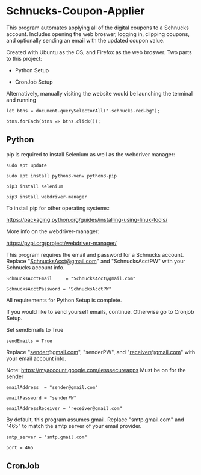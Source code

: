 # Schnucks-Coupon-Applier

  This program automates applying all of the digital coupons to a Schnucks account. Includes opening the web broswer, logging in, clipping coupons, and optionally sending an email with the updated coupon value.
  
  Created with Ubuntu as the OS, and Firefox as the web broswer. Two parts to this project:
  
* Python Setup
  
* CronJob Setup
  
Alternatively, manually visiting the website would be launching the terminal and running
  
  `let btns = document.querySelectorAll(".schnucks-red-bg");`
  
   `btns.forEach(btns => btns.click());`
  
## Python
  
  pip is required to install Selenium as well as the webdriver manager:
  
  `sudo apt update`
  
  `sudo apt install python3-venv python3-pip`
  
  `pip3 install selenium`
  
  `pip3 install webdriver-manager`
  
  To install pip for other operating systems:
  
  https://packaging.python.org/guides/installing-using-linux-tools/
  
  More info on the webdriver-manager:
  
  https://pypi.org/project/webdriver-manager/
  
  
  
  
  This program requires the email and password for a Schnucks account. Replace "SchnucksAcct@gmail.com" and "SchnucksAcctPW" with your Schnucks account info.
  
  `SchnucksAcctEmail     = "SchnucksAcct@gmail.com"`
  
  `SchnucksAcctPassword = "SchnucksAcctPW"`
   
   
   All requirements for Python Setup is complete.
   
   If you would like to send yourself emails, continue. Otherwise go to Cronjob Setup.
   
   
   Set sendEmails to True
   
   `sendEmails = True`
   
   Replace "sender@gmail.com", "senderPW", and "receiver@gmail.com" with your email account info.
   
   Note: https://myaccount.google.com/lesssecureapps Must be on for the sender
   
   `emailAddress  = "sender@gmail.com"`
   
   `emailPassword = "senderPW"`
   
   `emailAddressReceiver = "receiver@gmail.com"`
   
   By default, this program assumes gmail. Replace "smtp.gmail.com" and "465" to match the smtp server of your email provider.
   
   `smtp_server = "smtp.gmail.com"`
   
   `port = 465`
   
## CronJob
  
